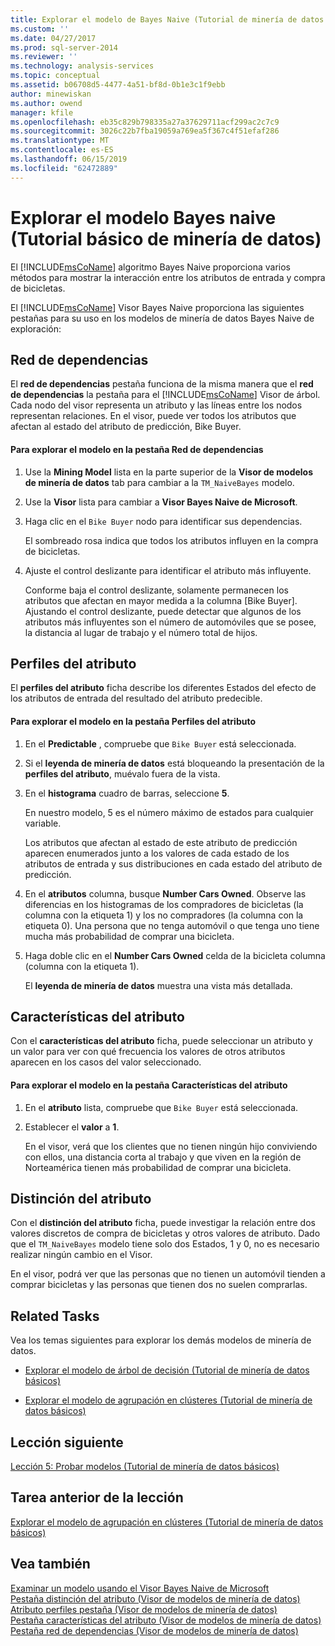 ```yaml
---
title: Explorar el modelo de Bayes Naive (Tutorial de minería de datos básicos) | Microsoft Docs
ms.custom: ''
ms.date: 04/27/2017
ms.prod: sql-server-2014
ms.reviewer: ''
ms.technology: analysis-services
ms.topic: conceptual
ms.assetid: b06708d5-4477-4a51-bf8d-0b1e3c1f9ebb
author: minewiskan
ms.author: owend
manager: kfile
ms.openlocfilehash: eb35c829b798335a27a37629711acf299ac2c7c9
ms.sourcegitcommit: 3026c22b7fba19059a769ea5f367c4f51efaf286
ms.translationtype: MT
ms.contentlocale: es-ES
ms.lasthandoff: 06/15/2019
ms.locfileid: "62472889"
---
```

# <a name="exploring-the-naive-bayes-model-basic-data-mining-tutorial"></a>Explorar el modelo Bayes naive (Tutorial básico de minería de datos)
  El [!INCLUDE[msCoName](../includes/msconame-md.md)] algoritmo Bayes Naive proporciona varios métodos para mostrar la interacción entre los atributos de entrada y compra de bicicletas.  
  
 El [!INCLUDE[msCoName](../includes/msconame-md.md)] Visor Bayes Naive proporciona las siguientes pestañas para su uso en los modelos de minería de datos Bayes Naive de exploración:  
  
 
  
##  <a name="DependencyNetwork"></a> Red de dependencias  
 El **red de dependencias** pestaña funciona de la misma manera que el **red de dependencias** la pestaña para el [!INCLUDE[msCoName](../includes/msconame-md.md)] Visor de árbol. Cada nodo del visor representa un atributo y las líneas entre los nodos representan relaciones. En el visor, puede ver todos los atributos que afectan al estado del atributo de predicción, Bike Buyer.  
  
#### <a name="to-explore-the-model-in-the-dependency-network-tab"></a>Para explorar el modelo en la pestaña Red de dependencias  
  
1.  Use la **Mining Model** lista en la parte superior de la **Visor de modelos de minería de datos** tab para cambiar a la `TM_NaiveBayes` modelo.  
  
2.  Use la **Visor** lista para cambiar a **Visor Bayes Naive de Microsoft**.  
  
3.  Haga clic en el `Bike Buyer` nodo para identificar sus dependencias.  
  
     El sombreado rosa indica que todos los atributos influyen en la compra de bicicletas.  
  
4.  Ajuste el control deslizante para identificar el atributo más influyente.  
  
     Conforme baja el control deslizante, solamente permanecen los atributos que afectan en mayor medida a la columna [Bike Buyer]. Ajustando el control deslizante, puede detectar que algunos de los atributos más influyentes son el número de automóviles que se posee, la distancia al lugar de trabajo y el número total de hijos.  
 
  
##  <a name="AttributeProfiles"></a> Perfiles del atributo  
 El **perfiles del atributo** ficha describe los diferentes Estados del efecto de los atributos de entrada del resultado del atributo predecible.  
  
#### <a name="to-explore-the-model-in-the-attribute-profiles-tab"></a>Para explorar el modelo en la pestaña Perfiles del atributo  
  
1.  En el **Predictable** , compruebe que `Bike Buyer` está seleccionada.  
  
2.  Si el **leyenda de minería de datos** está bloqueando la presentación de la **perfiles del atributo**, muévalo fuera de la vista.  
  
3.  En el **histograma** cuadro de barras, seleccione **5**.  
  
     En nuestro modelo, 5 es el número máximo de estados para cualquier variable.  
  
     Los atributos que afectan al estado de este atributo de predicción aparecen enumerados junto a los valores de cada estado de los atributos de entrada y sus distribuciones en cada estado del atributo de predicción.  
  
4.  En el **atributos** columna, busque **Number Cars Owned**.  Observe las diferencias en los histogramas de los compradores de bicicletas (la columna con la etiqueta 1) y los no compradores (la columna con la etiqueta 0). Una persona que no tenga automóvil o que tenga uno tiene mucha más probabilidad de comprar una bicicleta.  
  
5.  Haga doble clic en el **Number Cars Owned** celda de la bicicleta columna (columna con la etiqueta 1).  
  
     El **leyenda de minería de datos** muestra una vista más detallada.  
  
  
##  <a name="AttributeCharacteristics"></a> Características del atributo  
 Con el **características del atributo** ficha, puede seleccionar un atributo y un valor para ver con qué frecuencia los valores de otros atributos aparecen en los casos del valor seleccionado.  
  
#### <a name="to-explore-the-model-in-the-attribute-characteristics-tab"></a>Para explorar el modelo en la pestaña Características del atributo  
  
1.  En el **atributo** lista, compruebe que `Bike Buyer` está seleccionada.  
  
2.  Establecer el **valor** a **1**.  
  
     En el visor, verá que los clientes que no tienen ningún hijo conviviendo con ellos, una distancia corta al trabajo y que viven en la región de Norteamérica tienen más probabilidad de comprar una bicicleta.  
  
  
##  <a name="AttributeDiscrimination"></a> Distinción del atributo  
 Con el **distinción del atributo** ficha, puede investigar la relación entre dos valores discretos de compra de bicicletas y otros valores de atributo. Dado que el `TM_NaiveBayes` modelo tiene solo dos Estados, 1 y 0, no es necesario realizar ningún cambio en el Visor.  
  
 En el visor, podrá ver que las personas que no tienen un automóvil tienden a comprar bicicletas y las personas que tienen dos no suelen comprarlas.  
  
## <a name="related-tasks"></a>Related Tasks  
 Vea los temas siguientes para explorar los demás modelos de minería de datos.  
  
-   [Explorar el modelo de árbol de decisión &#40;Tutorial de minería de datos básicos&#41;](../../2014/tutorials/exploring-the-decision-tree-model-basic-data-mining-tutorial.md)  
  
-   [Explorar el modelo de agrupación en clústeres &#40;Tutorial de minería de datos básicos&#41;](../../2014/tutorials/exploring-the-clustering-model-basic-data-mining-tutorial.md)  
  
## <a name="next-lesson"></a>Lección siguiente  
 [Lección 5: Probar modelos &#40;Tutorial de minería de datos básicos&#41;](../../2014/tutorials/lesson-5-testing-models-basic-data-mining-tutorial.md)  
  
## <a name="previous-task-in-lesson"></a>Tarea anterior de la lección  
 [Explorar el modelo de agrupación en clústeres &#40;Tutorial de minería de datos básicos&#41;](../../2014/tutorials/exploring-the-clustering-model-basic-data-mining-tutorial.md)  
  
## <a name="see-also"></a>Vea también  
 [Examinar un modelo usando el Visor Bayes Naive de Microsoft](../../2014/analysis-services/data-mining/browse-a-model-using-the-microsoft-naive-bayes-viewer.md)   
 [Pestaña distinción del atributo &#40;Visor de modelos de minería de datos&#41;](../../2014/analysis-services/attribute-discrimination-tab-mining-model-viewer.md)   
 [Atributo perfiles pestaña &#40;Visor de modelos de minería de datos&#41;](../../2014/analysis-services/attribute-profiles-tab-mining-model-viewer.md)   
 [Pestaña características del atributo &#40;Visor de modelos de minería de datos&#41;](../../2014/analysis-services/attribute-characteristics-tab-mining-model-viewer.md)   
 [Pestaña red de dependencias &#40;Visor de modelos de minería de datos&#41;](../../2014/analysis-services/dependency-network-tab-mining-model-viewer.md)  
  
  

